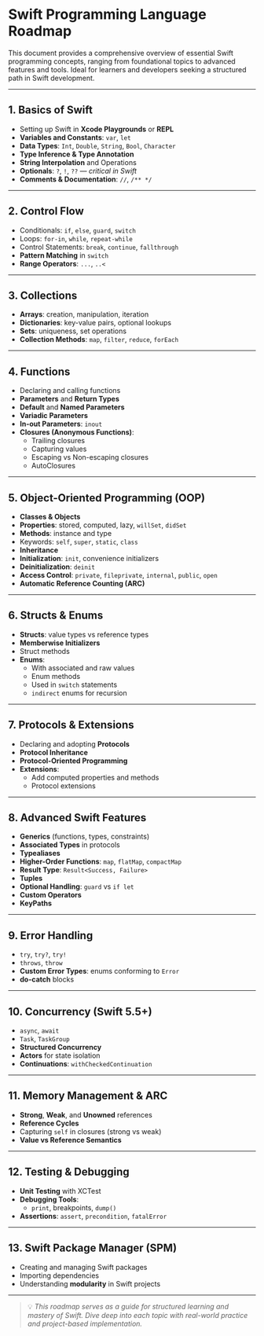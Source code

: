 # Swift Programming Language Roadmap

This document provides a comprehensive overview of essential Swift programming concepts, ranging from foundational topics to advanced features and tools. Ideal for learners and developers seeking a structured path in Swift development.

---

## 1. Basics of Swift

- Setting up Swift in **Xcode Playgrounds** or **REPL**
- **Variables and Constants**: `var`, `let`
- **Data Types**: `Int`, `Double`, `String`, `Bool`, `Character`
- **Type Inference & Type Annotation**
- **String Interpolation** and Operations
- **Optionals**: `?`, `!`, `??` — *critical in Swift*
- **Comments & Documentation**: `//`, `/** */`

---

## 2. Control Flow

- Conditionals: `if`, `else`, `guard`, `switch`
- Loops: `for-in`, `while`, `repeat-while`
- Control Statements: `break`, `continue`, `fallthrough`
- **Pattern Matching** in `switch`
- **Range Operators**: `...`, `..<`

---

## 3. Collections

- **Arrays**: creation, manipulation, iteration
- **Dictionaries**: key-value pairs, optional lookups
- **Sets**: uniqueness, set operations
- **Collection Methods**: `map`, `filter`, `reduce`, `forEach`

---

## 4. Functions

- Declaring and calling functions
- **Parameters** and **Return Types**
- **Default** and **Named Parameters**
- **Variadic Parameters**
- **In-out Parameters**: `inout`
- **Closures (Anonymous Functions)**:
  - Trailing closures
  - Capturing values
  - Escaping vs Non-escaping closures
  - AutoClosures

---

## 5. Object-Oriented Programming (OOP)

- **Classes & Objects**
- **Properties**: stored, computed, lazy, `willSet`, `didSet`
- **Methods**: instance and type
- Keywords: `self`, `super`, `static`, `class`
- **Inheritance**
- **Initialization**: `init`, convenience initializers
- **Deinitialization**: `deinit`
- **Access Control**: `private`, `fileprivate`, `internal`, `public`, `open`
- **Automatic Reference Counting (ARC)**

---

## 6. Structs & Enums

- **Structs**: value types vs reference types
- **Memberwise Initializers**
- Struct methods
- **Enums**:
  - With associated and raw values
  - Enum methods
  - Used in `switch` statements
  - `indirect` enums for recursion

---

## 7. Protocols & Extensions

- Declaring and adopting **Protocols**
- **Protocol Inheritance**
- **Protocol-Oriented Programming**
- **Extensions**:
  - Add computed properties and methods
  - Protocol extensions

---

## 8. Advanced Swift Features

- **Generics** (functions, types, constraints)
- **Associated Types** in protocols
- **Typealiases**
- **Higher-Order Functions**: `map`, `flatMap`, `compactMap`
- **Result Type**: `Result<Success, Failure>`
- **Tuples**
- **Optional Handling**: `guard` vs `if let`
- **Custom Operators**
- **KeyPaths**

---

## 9. Error Handling

- `try`, `try?`, `try!`
- `throws`, `throw`
- **Custom Error Types**: enums conforming to `Error`
- **do-catch** blocks

---

## 10. Concurrency (Swift 5.5+)

- `async`, `await`
- `Task`, `TaskGroup`
- **Structured Concurrency**
- **Actors** for state isolation
- **Continuations**: `withCheckedContinuation`

---

## 11. Memory Management & ARC

- **Strong**, **Weak**, and **Unowned** references
- **Reference Cycles**
- Capturing `self` in closures (strong vs weak)
- **Value vs Reference Semantics**

---

## 12. Testing & Debugging

- **Unit Testing** with XCTest
- **Debugging Tools**:
  - `print`, breakpoints, `dump()`
- **Assertions**: `assert`, `precondition`, `fatalError`

---

## 13. Swift Package Manager (SPM)

- Creating and managing Swift packages
- Importing dependencies
- Understanding **modularity** in Swift projects

---

> 💡 *This roadmap serves as a guide for structured learning and mastery of Swift. Dive deep into each topic with real-world practice and project-based implementation.*


